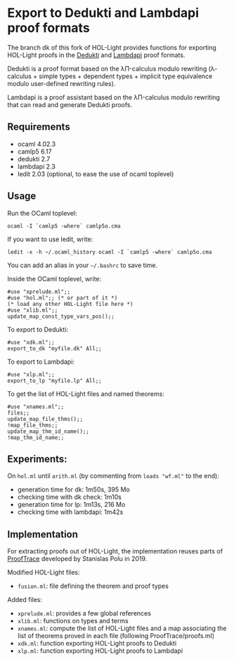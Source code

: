 Export to Dedukti and Lambdapi proof formats
============================================

The branch dk of this fork of HOL-Light provides functions for
exporting HOL-Light proofs in the
[Dedukti](https://github.com/Deducteam/Dedukti/) and
[Lambdapi](https://github.com/Deducteam/lambdapi) proof formats.

Dedukti is a proof format based on the λΠ-calculus modulo rewriting
(λ-calculus + simple types + dependent types + implicit type
equivalence modulo user-defined rewriting rules).

Lambdapi is a proof assistant based on the λΠ-calculus modulo
rewriting that can read and generate Dedukti proofs.

Requirements
------------

- ocaml 4.02.3
- camlp5 6.17
- dedukti 2.7
- lambdapi 2.3
- ledit 2.03 (optional, to ease the use of ocaml toplevel)

Usage
-----

Run the OCaml toplevel:
```
ocaml -I `camlp5 -where` camlp5o.cma
```

If you want to use ledit, write:
```
ledit -x -h ~/.ocaml_history ocaml -I `camlp5 -where` camlp5o.cma
```

You can add an alias in your `~/.bashrc` to save time.

Inside the OCaml toplevel, write:
```
#use "xprelude.ml";;
#use "hol.ml";; (* or part of it *)
(* load any other HOL-Light file here *)
#use "xlib.ml";;
update_map_const_type_vars_pos();;
```

To export to Dedukti:
```
#use "xdk.ml";;
export_to_dk "myfile.dk" All;;
```

To export to Lambdapi:
```
#use "xlp.ml";;
export_to_lp "myfile.lp" All;;
```

To get the list of HOL-Light files and named theorems:
```
#use "xnames.ml";;
files;;
update_map_file_thms();;
!map_file_thms;;
update_map_thm_id_name();;
!map_thm_id_name;;
```

Experiments:
------------

On `hol.ml` until `arith.ml` (by commenting from `loads "wf.ml"` to the end):
- generation time for dk: 1m50s, 395 Mo
- checking time with dk check: 1m10s 
- generation time for lp: 1m13s, 216 Mo
- checking time with lambdapi: 1m42s

Implementation
--------------

For extracting proofs out of HOL-Light, the implementation reuses
parts of
[ProofTrace](https://github.com/fblanqui/hol-light/tree/master/ProofTrace)
developed by Stanislas Polu in 2019.

Modified HOL-Light files:
- `fusion.ml`: file defining the theorem and proof types

Added files:
- `xprelude.ml`: provides a few global references
- `xlib.ml`: functions on types and terms
- `xnames.ml`: compute the list of HOL-Light files and a map associating the list of theorems proved in each file (following ProofTrace/proofs.ml)
- `xdk.ml`: function exporting HOL-Light proofs to Dedukti
- `xlp.ml`: function exporting HOL-Light proofs to Lambdapi
